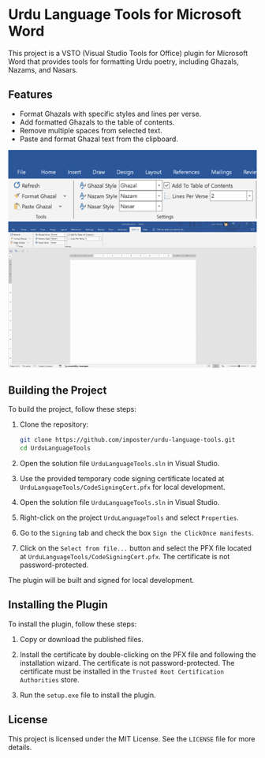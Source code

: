 ﻿# Urdu Language Tools for Microsoft Word

This project is a VSTO (Visual Studio Tools for Office) plugin for Microsoft Word that provides tools for formatting Urdu poetry, including Ghazals, Nazams, and Nasars.

## Features

- Format Ghazals with specific styles and lines per verse.
- Add formatted Ghazals to the table of contents.
- Remove multiple spaces from selected text.
- Paste and format Ghazal text from the clipboard.

![Controls](docs/images/001_controls.png)
![Pasting](docs/images/002_pasting_ghazal.gif)

## Building the Project

To build the project, follow these steps:

1. Clone the repository:
    ```sh
    git clone https://github.com/imposter/urdu-language-tools.git
    cd UrduLanguageTools
    ```

2. Open the solution file `UrduLanguageTools.sln` in Visual Studio.

3. Use the provided temporary code signing certificate located at `UrduLanguageTools/CodeSigningCert.pfx` for local development.

4. Open the solution file `UrduLanguageTools.sln` in Visual Studio.

5. Right-click on the project `UrduLanguageTools` and select `Properties`.

6. Go to the `Signing` tab and check the box `Sign the ClickOnce manifests`.

7. Click on the `Select from file...` button and select the PFX file located at `UrduLanguageTools/CodeSigningCert.pfx`. The certificate is not password-protected.

The plugin will be built and signed for local development.

## Installing the Plugin

To install the plugin, follow these steps:

1. Copy or download the published files.

2. Install the certificate by double-clicking on the PFX file and following the installation wizard. The certificate is not password-protected. The certificate must be installed in the `Trusted Root Certification Authorities` store.

3. Run the `setup.exe` file to install the plugin.

## License

This project is licensed under the MIT License. See the `LICENSE` file for more details.